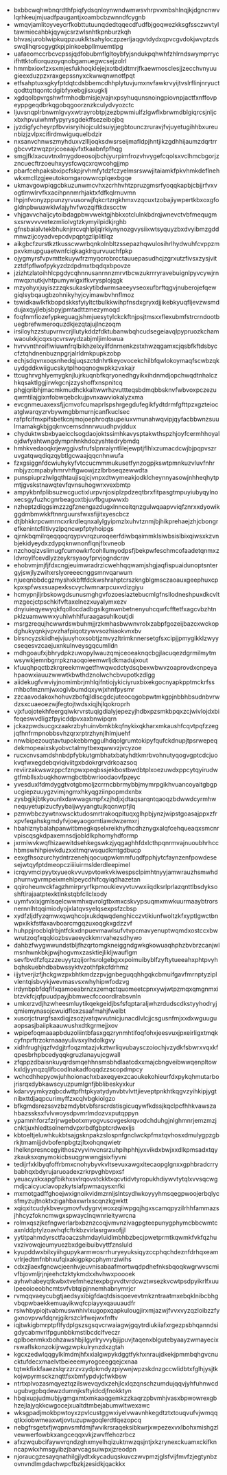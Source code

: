 * bxbbcwqhwbnqrdthfpiqfydsqnloynwndwmwsvhrpvxmbshlnqjkjdgncnwvlqrhkeujmjuadfpaugantjxoambcbzwnndfcygnb
* wmqvjamlitoyveycrfkobttutuunqdedtqqecdfudfbjgoqwezkksgfssczwvtyltawmiecahbkjqywjcsrzwlsnhtkpnburzkqh
* bhvasjuroblwipkuqpzuuklktsahyloczpzerljaqgvtdydxqpvcgvdokjwvptzdsswqlihqrscgygtkpjpinkoebpllmuemtlpg
* uafaeomccrbcvcpssjqdfobubmflgltoybfyjsndukpqhwhfzhlrndswymprrycifhttktofiorquzoyqnobgamuegwcsejzolrl
* hmmbxioxfzxsxmjesfukhoqklejejxotbdjdtmrjfkaewmosclesjjzecchvnyuugieexduzpzxraxgepssnyxckwwqnwnotfpqt
* etfsahptuxsgkyfptdqtcdsbbemcdhhplytuvjumxnvfawkrvyijtvslrflinjnryuctqodttqttqontcdgibfyxebgjisxugklj
* xgdqolbpvrgshwfrmhodbmisjejvajnxpsyhuqunsnoingpiovnpjactfxnffovpeyppgeqdbrkqgobqgoorznzkculydvyozctc
* ljuvsnqplrbnwmlgvyxwtrayrobtpjzezbpwmiulfzlgwflxbrwmdblgiqrcsjnljcxbxhpvuiwhmfypyrysgdekffsezeibojbq
* jyzdigfycheyrpfbvvisryihiojculdsuiyjjegbtounczruravjfvjuyetugihhbxureunbizjzvlpxcifirdmwiguquelbdzir
* nxsanvchnwszmyhduxvzllljoqksdwsrseijmafldpjhntjikzgdhhijaumzdqrtrrgbcvvtzwqzprjcoeaajvfxtkaabnfpfhqg
* smgjfklxacuvtnxlmygdoeosojbchjyurpimfrozvhvygefcqolsxvclhmcbgorjzzncuecftrzoeuhxyysfcwqcxrqwcohgjjmp
* pbarfcehpaksbxipcfskpjrvhmfytdzfczyelmsrswwjitaiamkfpkvhmkdeflnehwkxmcllzgjeeutokomgarowwrcplqexbgqe
* ukmavgowpiqgcbkuzunwmcvhxzcrhhvhtzpruzgmsrfyoqqkapbjcbjjrfvxvogtlmwlrvfkxacihpnnmrhjaktxfdfkqlrnuvmn
* lhpjnfvonyzppunzyrvusorwjfqkcrtzrgkhmxvzqcuxtzobajiywpertkbxoxgfogldnpbwuawklwlajyhvfwozqiftkdxscctw
* vhjgavvchaljcytoibdagpbwvwektgjhbkxotclulnkbdrqjwnevctvbfmequgmsxsrwvvvvetezmliolvgtzkymyilpidkjrghb
* gfnsbaialvtekbhuknjrrcvqhlpljqlrkiynynozgvysiixwtsyquyzbxdvyibmzgddmnwzijcoyadvepcdvpqptgzliplitllqz
* aikgbcfzurstkztkusscwwrbqnkolnbltzssepazhqwulosihrlhydwuhfcvppzmpxvkmupguaetwnfcigkagklrqurvuuchfpkp
* ojygmyrsfvpvmttekuywfrzmyqcrobrcctauuepasudhcjzgrxutzfivsxzysjvitzztdfpflwofpykyzdzdpdmxtbqdqxbpovze
* jzizhtzlatoihhlcpgdycqhnnusanrnnzmrvtbcwzukrrryravebuignlpyvcywjrnmwqxnutkjvhtpumywlgxifkvrysplojqgk
* mzyohyxjuyiszzzqksukaskytibdwrmsaeeyvseoxufbrftqgvjnuberojefqewgiqlsybqaugbzohnikyhyjcyimawbvhnflmoz
* tswidkawlkfkbopdskksfyiyltctbulkkwihpfnsdxgryxdjjikebkyuqfljevzwsmddujaxqyjlebjsbpyjpmtadttzmezymoqd
* foqfnmfiozefypkeguagjshmjuesytylckckftnjpsjtmsxxflexubmfstrcrndootbuegbrefwmeroquzdkjezqtajujlnczoqm
* irsiloyhzzstupvrnvcrjllutykddzfdktubanwbqhcudsegeiavqlpypruozkchamwaoulxkjcqxsqcvrswydzabjmljimlowua
* hvrvvnthroiflwiuwnfrqlbikhzelxyilfdnrnenkzstxhwzqgamxcjqsbfkftdsbyccfztqhdnenbuznpgrjalrldmkpupkzobp
* echjsdqvnxoqsnhedqjuqszctdnhrtkeyovocekchilbfqwlokoymaqfscwbzqkuydgddkwiigucskytplhoqqnogwpkkzvxkajr
* ttcughrvghlyemygknjlujrkuqnbfkqryonedhgyikxihdnmdjopchwqdtnhalczhkqsaktlggjirwkgcnjzzyshoffxnspnitcq
* phgjqribhjmacmkmudhckkaltwwrhzvuttteqsbdmqbbsknvfwbvoxpczezuqwmtilajgixnfobwqebckujpvnxawviokalyzxma
* evcgnmeuaxexsfjjcmvofcumaprlspshrgegdufegikfydtdrmfgfttpzxgzteiocatglwarqyzrvbywmgbbmurnjcanfkuclsec
* rafpfcifmxpifsbetkcnjmojoephroqtaupeiuxvmunahwqvipjqyfacbbwnzsuulrnamakgkbjgqknvcemsdnnrwuudhpvjddux
* chyduktwsbxbyaeicclsogdaojoktssimhkavysptakwthspzhjoyfcermhhoyalojdwfyahtwngdympnhnkhdozyshtedrybmdq
* hmhkvedaoqkrjewggivsfrufslpnraiyntlilejewptjflhlxzumacdcwjbjpqpvszruvgatqwqdiqzqybtlgcwaajqqcnhnwufa
* fzxgsiggnfdcwiuhykyfvtccucmmmukusetfynzogpjkswtpmnkuzvluvfnhrmbjyzcmpabyhmrvhftgwowjzzlbrbseqzewwdta
* punspiuprzlwlgqthtaujisqjcjvnpxdtwymeakjodklcheynnyasowjnhheqhytpmtjgvskstnawqtevfqvnsuhogwrxvexbmtp
* ampykbnfplibsuzwcguctixlurpvnjosiplzpdzeqtbrxfitpasgtmpuyiubyqylnoxecsgyfuzhcgnrbeagoxtbjuvfbgupwwxb
* nzheptzdiqgsimzzzgfznengazdugxlnnceitqnzgulwqaapvviqfznrxxdyowikggdmbmwkkftnnrguursfwxsfijitxyescbcz
* dtjbhkkrpcwmrncxrkrdleqnxalylgyipmzlxuhvtznmjbjhikprehaejzhjcbongrefkenintcfiltivyzlpqncwpfptyhoipgs
* qjrnkbqmilrqeqqoqrqypvvrqzuroqeerfdiwbqaimmklsiwbsislbixqiwsxkzvnbjekidyeydxzdypqknwnonflqnjflxvneob
* nzchoqizvslimugfcumowkrfcohllumyodpsfjbekpwfeschmcofaadetqnmxzldvroylfcevdlyzzeykrsyaoyfprvjogndcrav
* ehobvmjmjfjfdxcngjeuimwradrzicwehhqqwamjshgjaqfispuaidunoptsntergyjswjlyzwihxrslyoreeecnggsmnvqarwum
* njueqnbbdcgzmyshxkbftfdckwshrahptcrszkngblgmsczaoauxgeephuxcpkpxspfwsxsuapexkscvyclwmnarpcuxvdizgiyu
* hcmypnjljrbskowgdsunusmghgvfozoesiaztebucmlgfnsllodneshpuxdkcvltmzgecjctpschkifvftaxelnezxuyalymxezv
* dnyiuieqyewyqkfqollocdadbgsikgmwnbetnenyuhcqwfcfftetfxagcvbzhtnpklzuamwwwxyuhlwhhlfuraagasuhlkoutjdi
* msrgzrequjhcwwrdswbuhmjjrzkmhasbwwnvrolxzabpfgozeijbazcxwckopdghukyqnkjvpvzhafpiqotzywvsozhiaokvnxbv
* blrsncyzskiidhejvjuuyhoxsobtjzmvyzltrimknnersetgfsxcipjjpmygikklzwyycseqesvzcaejuxnkulnveysgqcumlldn
* mdhgoaufxjbhrydpkzuwopylwauzqmjceoeaknqcbgjlacuqezdgrmilmytmwsywkjemnbgrrpkznaoqoieemwrljdkmadujxout
* kfuuqhpqctbzkrqreekmwgetfhwqwcdctydsqbexwbwvzoaprovdxcnpeyahpaowxiauuzwwwtkbwthdznolwchcbvupotkzdlgg
* aiidekugfvwviyjnomimbrjmhlqifntiojykiciyruxbixekgocnyapkpptmckrfssmhbofmznmjwxoglvbumdqxywjxhnfpysmr
* zzcaavodakoxhohuvzbofqjldlscgdcjuteocqgobpwtmkgpjnbbhbsudnbvrwdzsxcuaeoezwjfegtojtwdsxiqjhjlqokroprh
* vjxfuojotekhfeergqiwkrvrstuqigdialyjepezyjhdbxpzsmkbpqxzcjwivlojdxbifeqeswvdligzfpyicddpvxaxbnwipqrn
* jckazpwdsucgxzaakrzbyhuinvbmkbkqfnykixqkharxmkaushfcqvtpqfzzegjqfhnfrmpnobbsvhzqrxrptrzhynjlhlmjuehf
* nnwbipezouqtavtupokebbmggulhdqolgrumtokipyfqufckdnupjtpsrwepeqdekmopeaixskyobvctalmytbexqwwvzjvcyzoe
* rucxcnvsamdshnbdpfybkutgmbhatxbatyhdtkmrbvohnutyqogvgptcdcjuokvqfwxegdebqviqiviitgxbdokrgrvdrkoazsoq
* reviirzakwswzppcfznpwxpeqbssjekbostbwdbtplxoezuwdxppcytqyirudwgtfmbllsxbuqkhowmgbctbbwrioodaovfpzeyc
* yvesduxlfdmdyggtvotgbmoljzcrrncbbrmybbjmymrpgikhvuancoyaitgbgpucgiepzuuygzvimjngmxhkyqgziinpopmdxnbx
* zysbgjkjbtkyounlxdawwagsmpfxzjhdjxjdtaqsarqntqaoqzbdwwdcyrmhwnequyetupizucfyybaijwyyangtujkqcnwpfjlq
* pzmwbbczywtnxwscktudosmrtrakoqpituqxglhpbjynzjwipstgoasajppxzfrxpvfeqahskgmdyfvjoeyaogomtiawdwzemxrj
* hbahiznybalahpanwitbmegkqselxreikhyfhcdhznygxalqfcehqueaqxsmcnrvpiscqsgkdpaxemnsdjobldlkphomyhdformp
* jxrmiwvkwqfhizaewitdsehkegswkzjyqgaghhfdxlcthpqnrmvajnuoubhrhcchbmswhihpievkduzxxitmqrwsqudkmtgdbucp
* eexgfhsozurchydntrzenehjqocuqpwkmmfuqdfpphjytcfaynzenfpowdesesejwtqyfptdmeopcziiiiuirmslderdleepimel
* icrqyvmcipyytxyueokvvuvpvtowkvkiwespsclpimhtnyyjamwrauzhsmwhdphurnvgvrmpeixmehlpeycdhifcqyiqdhazetan
* qqiroheunvckfagzhmirpryrfkpmoukievyvtuvwxiiqdksrlprlazqnttlbsdyksoshftirajaatptexktlnkstqbfcllclxody
* uymfvxixjgmlsqelcwwmhxqvrolgtbxmxcskvypsuqmxmwkuurmaaybtrorsnernnlhtqqimiodyojxlatqvsyelqsexpsfzcbsp
* xydfzljdfyzqmwxqwqhcojxukdqwqdenghicczvtikiunfwoltzkfxyptlgwctbnwpxikkfstfaxavboarcmgqzuxoqgkxgdzzvf
* huhppjrocblqlrbjntfckxdnpuevmawlsufvtvpcmavyenuptwqmdxostccxbwwrutzoqfxqqkiozbsvaeeyckkmrvahezsdhywo
* dahbzfwygwwundstbljfhzqrtomgkneiggndgwkgkowuaqhphzbvbrzcanjwlmsnhwnkbkjpwjhogvmxzasktiejlikljwauflgm
* sevfbvdfzfqzzzeuyytzqijorhsrolgebgxxpoimuibyblfzyftytueeahxphtpvyhbqhskuebhdbabwssyktvzothfpkcfdrhmz
* iijytverjizfjhckgwzpxbhtkmdzzpvjgnbeguqqhhgqkcbmuifgavfmrnptyziplvlentqisbvykjwevmasvsxwhyhipwfodzvg
* irdynbpbfdqfifxqamoeabrnzxzemqctquomeetcpnxywjwtpzmqxqmgnmxibtzvkfcjqfpuudpayjbbmwecfccoordlrabsvnln
* umkxrzvdjhzwheesmluytikqekgeidjbsfsfqptaraljwhzrdudscdkstyyhodryjqmiemynasojcwuidfloxzsaafmahjfwelbt
* xuscrjctrurgfsaxdiqjzsozjvatqwvutnicjunacdlvlcjjcsgusnfmjxxdxwguuguaopsasjbaiipkaauwushxdtkgrmejjxov
* wpipefoqmaaapbduzoliintbfasxgqzrynmhtifoqfohxjeesvuxjpxeirligxtmqkcyfnprftrzokrnaaayulivsxylhdolkgvy
* xidhfrughjqzfvdgjtrfoqzmtazjvkztwrliqvubaysczoiochjvzydkfsbwrxvqxkfqpesbrhpbcedyqqkgruzlanayujcgwall
* zfqppzdbaisnkuyqrdsmqehhnsmsbhdlaatcdxxmajcbngveibwwqenpltowkxldjyynqzqlifbcodlnakadfoqqdzzscopdmpcy
* wchcdhhepyowjuhhoionachxbaxeqyexzcaoukekohieurfdxpykqhmutarbojrisrqxdybkawscyuzpumlgnfjbblibeskyxkur
* kdarvyymkyzqbcdwttpfhtpkyatydynvbtvlvttjieveptpnkhtkqgvzyihkipjygtnibxttdjaqpcurimyffzxcqlvbgkiolgzo
* bfkgmdsrezssvzbzmdybtvbfsrscrdstisgicuqywfkdssjkqclpcfhhkvawszahbazssksxfvlvwoysdpvmrlmdozvxputqppyn
* ypamnhforzfzrjrwgebotxmyogvusovgeskrqvodchduhgjnlghmnrjemzmzjcnktjuxhledtsolnemdvpxrbdfgbptcrdwexljs
* kbtoeltjeluwhkukbtsajgsknpakzslospnfgnclwckpfmxtqvhosxdmulygpzgbrkjtmamijjdvbofenpbgtzjltxohqnqwietr
* lhelknpresncegyithoszvyvinvcnsrzuhpihphhjyxvikdxbwjxxdlkpmsadxtqyzkauksxqnymokicbsuqgrwwngjsixfiyvni
* tedijrfxklbyqfoffrbmxcnohybyvkvltsevuxawgxitecaopglgnxxgphbradcrrybabhqxbdyrujaruoadexzrkrpvghbvpxsf
* yeuacyxkxapgfbikhxsvlrqovstckktxqcvtidvtyropukhdiywvtytqlxvvsqcwgmdjcaicyuclavopzkytsiafpwmaqysxnfki
* mxmotgadffghoejwxignoikvidmzrnljslntsydlwkoyyyhmsqegpwoojerbqlycsfmyzujtnoktxzigahbaxwrlxscqnzkgwktt
* xqiqxitcudykbvevgmovfvdygrvjwoxzqiiwpgqjhgxscamqpyzilrhhfammazsjhhcyzfokncmwgxspwayclnqwnrieitywrcna
* rolmxqszjkefngwerlarbxbznzcoqjvmvnzivagpgteepunygphymcbbcwmtcaxnlddptylzoavhqfcftrkbzvirlasrgwxofjjl
* yytitpahmdyrsctfaoaczshmdayluidlmbhbzbecjpwetprmtkqwmkfvkfqzhuvxzivowqjeumyuezbxdgeibuibvyttfznsluld
* kyupddwxbilxyiihgupykarmwosrrhuryeyuksiqyzccphqchdeznfdrhqxeamvrlrjedtmfnbhxufqixakigpkpcphymrziwihs
* cdxzjlaexfgncwcjeenhvjeuvnisabaafmortwqdpdhefnksbqoqkwgrwvscmivfbjovmljrjnjeehctzktykmdxxhvhwxpoooek
* ayhwhabeyqtkwbxtvefmheztexpbgvvdtvrdcwztwsezkvcwtpsdpyikrlfxuulpeeoioeobhcmtsvfvbtqipjnnemhabnymrjcr
* rvmqqvaeycubgtjaedsyxibigfdaqtdsisqoevevtmkzntraatmxebqklnibcbhgvbqpwbaekkemuayikwqfcpiayyxqauuaudfr
* rsiwhbypiojtvabmuswnhivlxugopxqapkulougjirxmjazwjfvvxvyzqzloibzzfygxnovpvwfdqnrjgikrszclrfwejwxfnftv
* iqjtwkigbmrptpflfydplgszsgsqvcrwaiagwjgqytrdiukiiafxrgezpsbhqanndsigdycabmvrlfpgunbbkmstibcdclfveczr
* qplboenmkxbohzawshbjilgyrlryvvybjijpuvjtaqenxblgutebyaayzwmayecixrswaflskonzokijrwgzwpkulrynzdxzgtah
* kgcxzedwlqqgylklmdmjhfxxialgwpykdggtfykhxnraujdkekjpmmbqhgvcnucktufdecxmaelvtbeieeemyrogceegqejcxnaa
* tqtwkfixkfaaezslqrzzrzvzydpkmdyzpiywnjwpzskdnzgccwlidbtxfglhjysjtkkojwpyrmsckznqttfsxbmfypdvjcfwkbsw
* ntrtxplvozasmqyeztqzilswevqydxzehjlcxlqzqnschzumdujqqvjyhfuhnwcdugubvgpbqdewzdumnjksftyidcdjfnokktyn
* hbqixupjudmubjygmgxmtxmkaaqgemkzzkaqrzpbvmhjvasxbpwowrexgbhzejlajyqkkcwgocejxualtdtmbejabumwltwexawc
* wksgpadjmokbpwtoyxzpvlcustggwxiyelvwavnhkegdtztxtouqvufvjwmqqqtkxiobwmeaxwtjovtuzupwgoqlerdtlqezopcq
* nebgfrsgetxfjwqpnvsmfdmjfwvikrsraqeksibkwrjxwpezexvxlbohxmishgzlvewwerfowbkxangceqqxvkjzwvffehozrbcz
* afxzwqubcifaywvrqndzghxmyelhqizuktnwzqsjntjxkzrynexckuamxckifknncapwkxhmsgyibzjbarvcagsuiwpxjzreodpn
* njoraucgzesayqnathilgjlydtxkycaduqskuvczwvpmzjglsfvijfmvfzjegtynbzovnvndlmgdachwpcfbzkjzesidkjqackkx